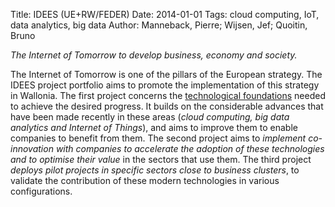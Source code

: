 Title: IDEES (UE+RW/FEDER)
Date: 2014-01-01
Tags: cloud computing, IoT, data analytics, big data
Author: Manneback, Pierre; Wijsen, Jef; Quoitin, Bruno

*The Internet of Tomorrow to develop business, economy and society.*

The Internet of Tomorrow is one of the pillars of the European strategy. The IDEES project portfolio aims to promote the implementation of this strategy in Wallonia. The first project concerns the [technological foundations](https://www.cetic.be/IDEES-Technology-Foundations) needed to achieve the desired progress. It builds on the considerable advances that have been made recently in these areas (*cloud computing, big data analytics and Internet of Things*), and aims to improve them to enable companies to benefit from them. The second project aims to *implement co-innovation with companies to accelerate the adoption of these technologies and to optimise their value* in the sectors that use them. The third project *deploys pilot projects in specific sectors close to business clusters*, to validate the contribution of these modern technologies in various configurations.
